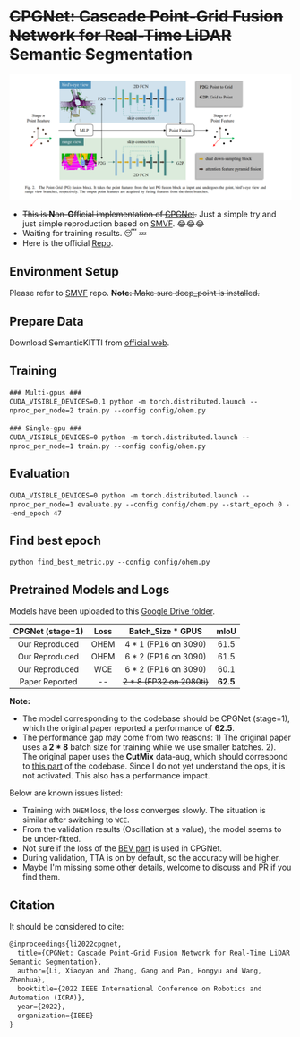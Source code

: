 
# ~~CPGNet: Cascade Point-Grid Fusion Network for Real-Time LiDAR Semantic Segmentation~~

<div align="center">
  <img src="assert/CPGNet.png"/>
</div>

- ~~This is **N**on-**O**fficial implementation of [CPGNet](https://arxiv.org/abs/2204.09914).~~ Just a simple try and just simple reproduction based on [SMVF](https://github.com/GangZhang842/SMVF). :joy::joy::joy:
- Waiting for training results. :sleeping: :zzz:
- Here is the official [Repo](https://github.com/GangZhang842/CPGNet).

## Environment Setup
Please refer to [SMVF](https://github.com/GangZhang842/SMVF) repo. ~~**Note:** Make sure deep_point is installed.~~
## Prepare Data
Download SemanticKITTI from [official web](http://www.semantic-kitti.org/dataset.html).
## Training
~~~
### Multi-gpus ###
CUDA_VISIBLE_DEVICES=0,1 python -m torch.distributed.launch --nproc_per_node=2 train.py --config config/ohem.py

### Single-gpu ###
CUDA_VISIBLE_DEVICES=0 python -m torch.distributed.launch --nproc_per_node=1 train.py --config config/ohem.py
~~~

## Evaluation
~~~
CUDA_VISIBLE_DEVICES=0 python -m torch.distributed.launch --nproc_per_node=1 evaluate.py --config config/ohem.py --start_epoch 0 --end_epoch 47
~~~

## Find best epoch
~~~
python find_best_metric.py --config config/ohem.py
~~~

## Pretrained Models and Logs
Models have been uploaded to this [Google Drive folder](https://drive.google.com/drive/folders/18DsT-int3XuNRmQ1W0FkNnZ3PaGRohpn?usp=sharing).

| CPGNet (stage=1) | Loss | Batch_Size * GPUS | mIoU |
| :---------------: | :---------------: | :---------------: | :---------------: |
| Our Reproduced | OHEM |      4 * 1 (FP16 on 3090)       |       61.5        |
| Our Reproduced | OHEM |      6 * 2 (FP16 on 3090)       |       61.5        |
| Our Reproduced | WCE |      6 * 2 (FP16 on 3090)       |       60.1        |
| Paper Reported | -- |       ~~2 * 8 (FP32 on 2080ti)~~     |       **62.5**        |

**Note:** 
- The model corresponding to the codebase should be CPGNet (stage=1), which the original paper reported a performance of **62.5**.
- The performance gap may come from two reasons: 1) The original paper uses a **2 * 8** batch size for training while we use smaller batches. 2). The original paper uses the **CutMix** data-aug, which should correspond to [this part](https://github.com/huixiancheng/No-CPGNet/blob/e161450f6f81d0bed8e03ae59fbcabeb03602458/datasets/data.py#L183-L184) of the codebase. Since I do not yet understand the ops, it is not activated. This also has a performance impact.

Below are known issues listed:
- Training with `OHEM` loss, the loss converges slowly. The situation is similar after switching to `WCE`. 
- From the validation results (Oscillation at a value), the model seems to be under-fitted.
- Not sure if the loss of the [BEV part](https://github.com/huixiancheng/No-CPGNet/blob/4e55053f2a883de7aa0158ed3fccb9b5f89c46c8/models/cpgnet.py#L164-L167) is used in CPGNet.
- During validation, TTA is on by default, so the accuracy will be higher.
- Maybe I'm missing some other details, welcome to discuss and PR if you find them.

## Citation
It should be considered to cite:
~~~
@inproceedings{li2022cpgnet,
  title={CPGNet: Cascade Point-Grid Fusion Network for Real-Time LiDAR Semantic Segmentation},
  author={Li, Xiaoyan and Zhang, Gang and Pan, Hongyu and Wang, Zhenhua},
  booktitle={2022 IEEE International Conference on Robotics and Automation (ICRA)},
  year={2022},
  organization={IEEE}
}
~~~